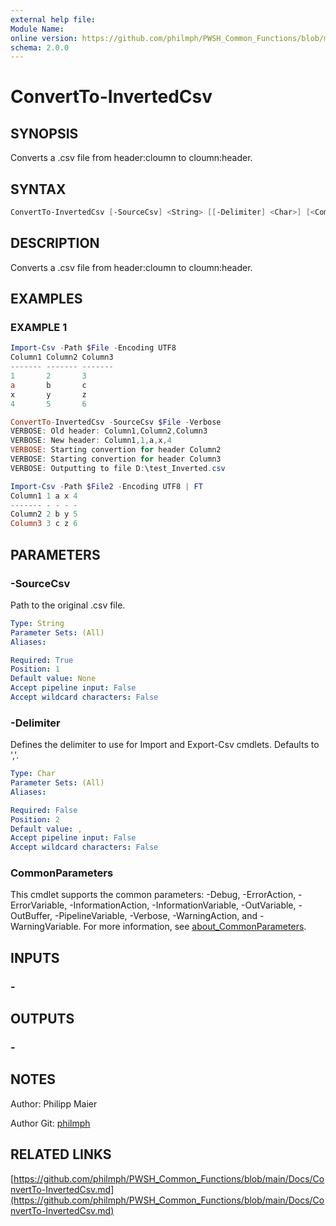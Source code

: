 ```yaml
---
external help file:
Module Name:
online version: https://github.com/philmph/PWSH_Common_Functions/blob/main/Docs/ConvertTo-InvertedCsv.md
schema: 2.0.0
---
```


# ConvertTo-InvertedCsv

## SYNOPSIS

Converts a .csv file from header:cloumn to cloumn:header.

## SYNTAX

```powershell
ConvertTo-InvertedCsv [-SourceCsv] <String> [[-Delimiter] <Char>] [<CommonParameters>]
```

## DESCRIPTION

Converts a .csv file from header:cloumn to cloumn:header.

## EXAMPLES

### EXAMPLE 1

```powershell
Import-Csv -Path $File -Encoding UTF8
Column1 Column2 Column3
------- ------- -------
1       2       3
a       b       c
x       y       z
4       5       6

ConvertTo-InvertedCsv -SourceCsv $File -Verbose
VERBOSE: Old header: Column1,Column2,Column3
VERBOSE: New header: Column1,1,a,x,4
VERBOSE: Starting convertion for header Column2
VERBOSE: Starting convertion for header Column3
VERBOSE: Outputting to file D:\test_Inverted.csv

Import-Csv -Path $File2 -Encoding UTF8 | FT
Column1 1 a x 4
------- - - - -
Column2 2 b y 5
Column3 3 c z 6
```

## PARAMETERS

### -SourceCsv

Path to the original .csv file.

```yaml
Type: String
Parameter Sets: (All)
Aliases:

Required: True
Position: 1
Default value: None
Accept pipeline input: False
Accept wildcard characters: False
```

### -Delimiter

Defines the delimiter to use for Import and Export-Csv cmdlets.
Defaults to ','.

```yaml
Type: Char
Parameter Sets: (All)
Aliases:

Required: False
Position: 2
Default value: ,
Accept pipeline input: False
Accept wildcard characters: False
```

### CommonParameters

This cmdlet supports the common parameters: -Debug, -ErrorAction, -ErrorVariable, -InformationAction, -InformationVariable, -OutVariable, -OutBuffer, -PipelineVariable, -Verbose, -WarningAction, and -WarningVariable. For more information, see [about_CommonParameters](http://go.microsoft.com/fwlink/?LinkID=113216).

## INPUTS

### -

## OUTPUTS

### -

## NOTES

Author: Philipp Maier

Author Git: [philmph](https://github.com/philmph)

## RELATED LINKS

[https://github.com/philmph/PWSH_Common_Functions/blob/main/Docs/ConvertTo-InvertedCsv.md](https://github.com/philmph/PWSH_Common_Functions/blob/main/Docs/ConvertTo-InvertedCsv.md)
